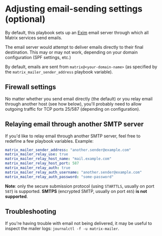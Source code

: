 # Adjusting email-sending settings (optional)

By default, this playbook sets up an [Exim](https://www.exim.org/) email server through which all Matrix services send emails.

The email server would attempt to deliver emails directly to their final destination.
This may or may not work, depending on your domain configuration (SPF settings, etc.)

By default, emails are sent from `matrix@<your-domain-name>` (as specified by the `matrix_mailer_sender_address` playbook variable).


## Firewall settings

No matter whether you send email directly (the default) or you relay email through another host (see how below), you'll probably need to allow outgoing traffic for TCP ports 25/587 (depending on configuration).


## Relaying email through another SMTP server

If you'd like to relay email through another SMTP server, feel free to redefine a few playbook variables.
Example:

```yaml
matrix_mailer_sender_address: "another.sender@example.com"
matrix_mailer_relay_use: true
matrix_mailer_relay_host_name: "mail.example.com"
matrix_mailer_relay_host_port: 587
matrix_mailer_relay_auth: true
matrix_mailer_relay_auth_username: "another.sender@example.com"
matrix_mailer_relay_auth_password: "some-password"
```

**Note**: only the secure submission protocol (using `STARTTLS`, usually on port `587`) is supported. **SMTPS** (encrypted SMTP, usually on port `465`) **is not supported**.


## Troubleshooting

If you're having trouble with email not being delivered, it may be useful to inspect the mailer logs: `journalctl -f -u matrix-mailer`.
